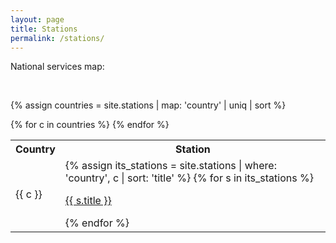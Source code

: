 ```yaml
---
layout: page
title: Stations
permalink: /stations/
---
```


National services map:

<script type="text/javascript" charset="utf-8" async src="https://api-maps.yandex.ru/services/constructor/1.0/js/?um=constructor%3Ae1de8c605bbbe43e34663f48ed386aacdca0139a4a7612a958a115550d4258f0&amp;width=100%25&amp;height=400&amp;lang=ru_RU&amp;scroll=true"></script>

<br/>

{% assign countries = site.stations | map: 'country' | uniq | sort %}
<table>
<tr>
    <th>Country</th>
    <th>Station</th>
</tr>
{% for c in countries %}
    <tr>
    <td><p>{{ c }}</p></td>
    <td>
    {% assign its_stations = site.stations | where: 'country', c | sort: 'title' %}
    {% for s in its_stations %}
    <p><a href="{{ s.url }}">{{ s.title }}</a></p>
    {% endfor %}
    </td>
    </tr>
{% endfor %}
</table>
